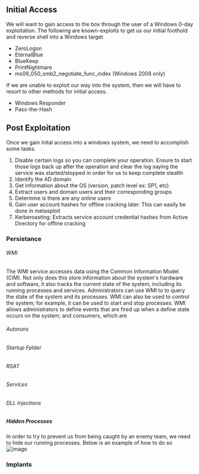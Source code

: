 ## Initial Access
We will want to gain access to the box through the user of a Windows 0-day exploitation. The following are known-exploits to get us our initial foothold and reverse shell into a Windows target

- ZeroLogon
- EternalBlue
- BlueKeep
- PrintNightmare
- ms09_050_smb2_negotiate_func_index (Windows 2008 only)

If we are unable to exploit our way into the system, then we will have to resort to other methods for initial access.
- Windows Responder
- Pass-the-Hash

## Post Exploitation
Once we gain inital access into a windows system, we need to accomplish some tasks. 
1. Disable certain logs so you can complete your operation. Ensure to start those logs back up after the operation and clear the log saying the service was started/stopped in order for us to keep complete stealth
2. Identify the AD domain
3. Get information about the OS (version, patch level ex: SP1, etc)
4. Extract users and domain users and their corresponding groups
5. Determine is there are any online users
6. Gain user account hashes for offline cracking later. This can easily be done in metasploit
7. Kerberoasting: Extracts service account credential hashes from Active Directory for offline cracking

### Persistance

###### WMI
The WMI service accesses data using the Common Information Model (CIM). Not only does this store information about the system's hardware and software, it also tracks the current state of the system, including its running processes and services. Administrators can use WMI to to query the state of the system and its processes. WMI can also be used to control the system; for example, it can be used to start and stop processes. WMI allows administrators to define events that are fired up when a define state occurs on the system; and consumers, which are 

###### Autoruns

###### Startup Fplder

###### RSAT 

###### Services

###### DLL Injections

##### Hidden Processes 
In order to try to prevent us from being caught by an enemy team, we need to hide our running processes. Below is an example of how to do so
![image](https://user-images.githubusercontent.com/43348736/141865892-81421f32-fd79-4464-99f5-86c9c060c9e0.png)

### Implants
